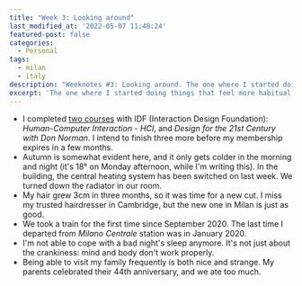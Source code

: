 ```yaml
---
title: "Week 3: Looking around"
last_modified_at: '2022-05-07 11:48:24'
featured-post: false
categories:
  - Personal
tags:
  - milan
  - italy
description: "Weeknotes #3: Looking around. The one where I started doing things that feel more habitual."
excerpt: 'The one where I started doing things that feel more habitual.'
---
```

<ul class="smd-ul">
  <li>I completed <a href="/about/">two courses</a> with IDF (Interaction Design Foundation): <em>Human-Computer Interaction - HCI</em>, and <em>Design for the 21st Century with Don Norman</em>. I intend to finish three more before my membership expires in a few months.</li>
  <li>Autumn is somewhat evident here, and it only gets colder in the morning and night (it's 18&deg; on Monday afternoon, while I'm writing this). In the building, the central heating system has been switched on last week. We turned down the radiator in our room.</li>
  <li>My hair grew 3cm in three months, so it was time for a new cut. I miss my trusted hairdresser in Cambridge, but the new one in Milan is just as good.</li>
  <li>We took a train for the first time since September 2020. The last time I departed from <em>Milano Centrale</em> station was in January 2020.</li>
  <li>I'm not able to cope with a bad night's sleep anymore. It's not just about the crankiness: mind and body don't work properly.</li>
  <li>Being able to visit my family frequently is both nice and strange. My parents celebrated their 44th anniversary, and we ate too much.</li>
</ul>